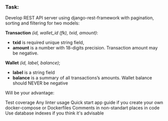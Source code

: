 ### Task:

Develop REST API server using django-rest-framework with pagination, sorting and filtering for two models:

**Transaction** _(id, wallet_id (fk), txid, amount)_:

 - **txid** is required unique string field, 
 - **amount** is a number with 18-digits precision. Transaction amount may be negative.

**Wallet** _(id, label, balance)_;
 
 - **label** is a string field
 - **balance** is a summary of all transactions’s amounts.  Wallet balance should NEVER be negative


Will be your advantage:

Test coverage
Any linter usage
Quick start app guide if you create your own docker-compose or Dockerfiles
Comments in non-standart places in code
Use database indexes if you think it's advisable
